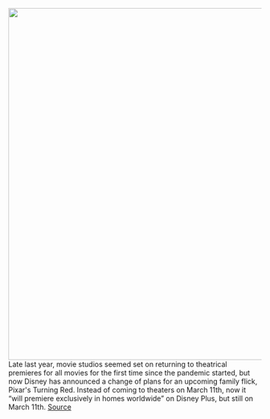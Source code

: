 <img src='https://cdn.vox-cdn.com/thumbor/vjLS_2a5AsmPps1JrBv-LB-k_V0=/0x0:1100x682/1200x800/filters:focal(385x218:561x394)/cdn.vox-cdn.com/uploads/chorus_image/image/70361019/turningred_pixar.0.jpg' width='700px' /><br/>
Late last year, movie studios seemed set on returning to theatrical premieres for all movies for the first time since the pandemic started, but now Disney has announced a change of plans for an upcoming family flick, Pixar's Turning Red. Instead of coming to theaters on March 11th, now it “will premiere exclusively in homes worldwide” on Disney Plus, but still on March 11th.
<a href='https://www.theverge.com/2022/1/7/22872585/disney-plus-turning-red-pixar-premiere-streaming'> Source <a/>